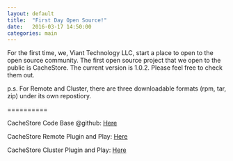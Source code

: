 ```yaml
---
layout: default
title:  "First Day Open Source!"
date:   2016-03-17 14:50:00
categories: main
---
```


For the first time, we, Viant Technology LLC, start a place to open to the open source community.  The first open source project that we open to the public is CacheStore.
The current version is 1.0.2.  Please feel free to check them out.

p.s. For Remote and Cluster, there are three downloadable formats (rpm, tar, zip) under its own repostiory.

==========

CacheStore Code Base @github: [Here][csCodeBase]

CacheStore Remote Plugin and Play: [Here][csRemote]

CacheStore Cluster Plugin and Play: [Here][csCluster]

[csCodeBase]: https://github.com/viant/CacheStore
[csRemote]: https://github.com/viant/CacheStore-deploy
[csCluster]: https://github.com/viant/CacheStore-deploy-cluster
